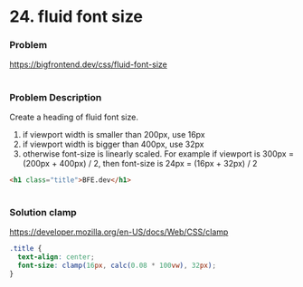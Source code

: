 # 24. fluid font size

### Problem

https://bigfrontend.dev/css/fluid-font-size

#

### Problem Description

Create a heading of fluid font size.

1. if viewport width is smaller than 200px, use 16px
2. if viewport width is bigger than 400px, use 32px
3. otherwise font-size is linearly scaled. For example if viewport is 300px = (200px + 400px) / 2, then font-size is 24px = (16px + 32px) / 2

```html
<h1 class="title">BFE.dev</h1>
```

#

### Solution clamp

https://developer.mozilla.org/en-US/docs/Web/CSS/clamp

```css
.title {
  text-align: center;
  font-size: clamp(16px, calc(0.08 * 100vw), 32px);
}
```
